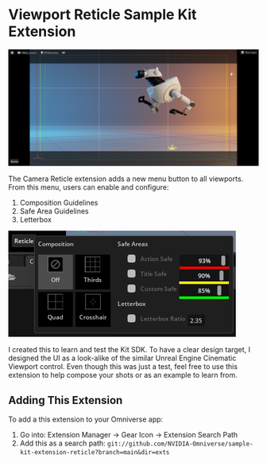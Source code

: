 # Viewport Reticle Sample Kit Extension
![Camera Reticle Preview](exts/omni.sample.reticle/data/preview.png)

The Camera Reticle extension adds a new menu button to all viewports. From this menu, users can enable and configure:
1. Composition Guidelines
2. Safe Area Guidelines
3. Letterbox

![Camera Reticle Menu](exts/omni.sample.reticle/data/menu.png)

I created this to learn and test the Kit SDK. To have a clear design target, I designed the UI as a look-alike of 
the similar Unreal Engine Cinematic Viewport control. Even though this was just a test, feel free to use this
extension to help compose your shots or as an example to learn from.

## Adding This Extension

To add a this extension to your Omniverse app:
1. Go into: Extension Manager -> Gear Icon -> Extension Search Path
2. Add this as a search path: `git://github.com/NVIDIA-Omniverse/sample-kit-extension-reticle?branch=main&dir=exts`